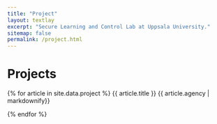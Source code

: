 ```yaml
---
title: "Project"
layout: textlay
excerpt: "Secure Learning and Control Lab at Uppsala University."
sitemap: false
permalink: /project.html
---
```


# Projects

{% for article in site.data.project %}
{{ article.title }}
{{ article.agency | markdownify}}
<br/>

{% endfor %}
